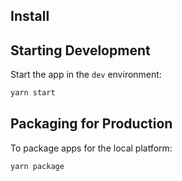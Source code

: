 ## Install

## Starting Development

Start the app in the `dev` environment:

```bash
yarn start
```

## Packaging for Production

To package apps for the local platform:

```bash
yarn package
```
